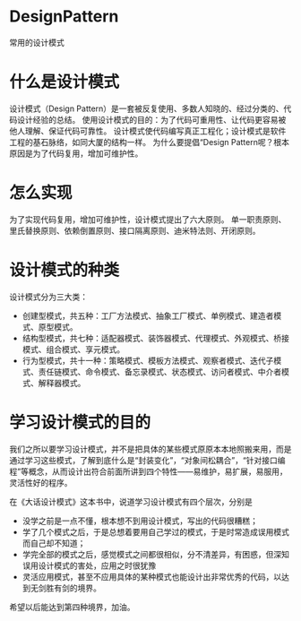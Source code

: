# DesignPattern
常用的设计模式

# 什么是设计模式
设计模式（Design Pattern）是一套被反复使用、多数人知晓的、经过分类的、代码设计经验的总结。 
使用设计模式的目的：为了代码可重用性、让代码更容易被他人理解、保证代码可靠性。 设计模式使代码编写真正工程化；设计模式是软件工程的基石脉络，如同大厦的结构一样。 
为什么要提倡“Design Pattern呢？根本原因是为了代码复用，增加可维护性。

# 怎么实现
为了实现代码复用，增加可维护性，设计模式提出了六大原则。
单一职责原则、里氏替换原则、依赖倒置原则、接口隔离原则、迪米特法则、开闭原则。

# 设计模式的种类
设计模式分为三大类： 
* 创建型模式，共五种：工厂方法模式、抽象工厂模式、单例模式、建造者模式、原型模式。 
* 结构型模式，共七种：适配器模式、装饰器模式、代理模式、外观模式、桥接模式、组合模式、享元模式。 
* 行为型模式，共十一种：策略模式、模板方法模式、观察者模式、迭代子模式、责任链模式、命令模式、备忘录模式、状态模式、访问者模式、中介者模式、解释器模式。

# 学习设计模式的目的
我们之所以要学习设计模式，并不是把具体的某些模式原原本本地照搬来用，而是通过学习这些模式，了解到底什么是“封装变化”，“对象间松耦合”，“针对接口编程”等概念，从而设计出符合前面所讲到四个特性——易维护，易扩展，易服用，灵活性好的程序。

在《大话设计模式》这本书中，说道学习设计模式有四个层次，分别是

  * 没学之前是一点不懂，根本想不到用设计模式，写出的代码很糟糕；
  * 学了几个模式之后，于是总想着要用自己学过的模式，于是时常造成误用模式而自己却不知道；
  * 学完全部的模式之后，感觉模式之间都很相似，分不清差异，有困惑，但深知误用设计模式的害处，应用之时很犹豫
  * 灵活应用模式，甚至不应用具体的某种模式也能设计出非常优秀的代码，以达到无剑胜有剑的境界。
  
  希望以后能达到第四种境界，加油。
